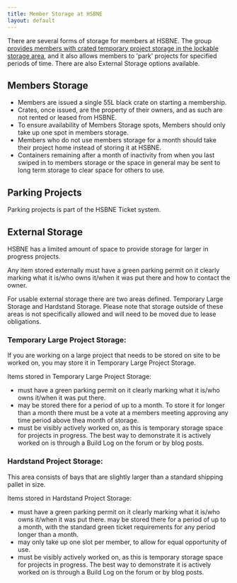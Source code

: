 ```yaml
---
title: Member Storage at HSBNE
layout: default
---
```


There are several forms of storage for members at HSBNE. The group [provides members with crated temporary project storage in the lockable storage area](/admin/meeting/20130115.html), and it also allows members to 'park' projects for specified periods of time. There are also External Storage options available.

## Members Storage

* Members are issued a single 55L black crate on starting a membership.
* Crates, once issued, are the property of their owners, and as such are not rented or leased from HSBNE.
* To ensure availability of Members Storage spots, Members should only take up one spot in members storage.
* Members who do not use members storage for a month should take their project home instead of storing it at HSBNE.
* Containers remaining after a month of inactivity from when you last swiped in to members storage or the space in general may be sent to long term storage to clear space for others to use.


## Parking Projects

Parking projects is part of the HSBNE Ticket system.

## External Storage
HSBNE has a limited amount of space to provide storage for larger in progress projects.

Any item stored externally must have a green parking permit on it clearly marking what it is/who owns it/when it was put there and how to contact the owner.

For usable external storage there are two areas defined. Temporary Large Storage and Hardstand Storage. Please note that storage outside of these areas is not specifically allowed and will need to be moved due to lease obligations.
 
### Temporary Large Project Storage:

If you are working on a large project that needs to be stored on site to be worked on, you may store it in Temporary Large Project Storage. 

Items stored in Temporary Large Project Storage:

* must have a green parking permit on it clearly marking what it is/who owns it/when it was put there.
* may be stored there for a period of up to a month. To store it for longer than a month there must be a vote at a members meeting approving any time period above thea month of storage.
* must be visibly actively worked on, as this is temporary storage space for projects in progress. The best way to demonstrate it is actively worked on is through a Build Log on the forum or by blog posts.

### Hardstand Project Storage:

This area consists of bays that are slightly larger than a standard shipping pallet in size.

Items stored in Hardstand Project Storage:

* must have a green parking permit on it clearly marking what it is/who owns it/when it was put there.
may be stored there for a period of up to a month, with the standard green ticket requirements for any period longer than a month.
* may only take up one slot per member, to allow for equal opportunity of use.
* must be visibly actively worked on, as this is temporary storage space for projects in progress. The best way to demonstrate it is actively worked on is through a Build Log on the forum or by blog posts.